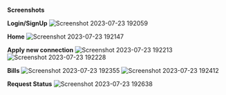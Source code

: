 **Screenshots**

**Login/SignUp**
![Screenshot 2023-07-23 192059](https://github.com/harish02-04/TNEB-Full-stack-Website/assets/121707427/e61a0782-381d-4f5c-ba01-d4efaefa7cf1)

**Home**
![Screenshot 2023-07-23 192147](https://github.com/harish02-04/TNEB-Full-stack-Website/assets/121707427/030886b5-f195-4232-91e4-137e03333c5a)

**Apply new connection**
![Screenshot 2023-07-23 192213](https://github.com/harish02-04/TNEB-Full-stack-Website/assets/121707427/6e503315-d75c-456e-a2f1-614fb46efc2a)
![Screenshot 2023-07-23 192228](https://github.com/harish02-04/TNEB-Full-stack-Website/assets/121707427/9c77b4bc-8706-4096-8a38-14f871e27a24)

**Bills**
![Screenshot 2023-07-23 192355](https://github.com/harish02-04/TNEB-Full-stack-Website/assets/121707427/bb8691e2-3832-4263-bfb9-85bc29047398)
![Screenshot 2023-07-23 192412](https://github.com/harish02-04/TNEB-Full-stack-Website/assets/121707427/a599172c-5023-4abb-88ce-944276f99490)

**Request Status**
![Screenshot 2023-07-23 192638](https://github.com/harish02-04/TNEB-Full-stack-Website/assets/121707427/15c6650b-7307-4c64-9d8c-28e9d31474ea)


